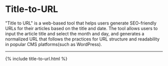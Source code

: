 # Title-to-URL
"Title to URL" is a web-based tool that helps users generate SEO-friendly URLs for their articles based on the title and date. The tool allows users to input the article title and select the month and day, and generates a normalized URL that follows the practices for URL structure and readability in popular CMS platforms(such as WordPress).

---

{% include title-to-url.html %}
